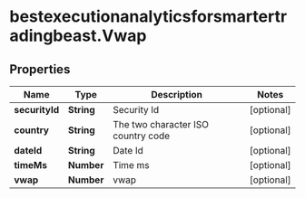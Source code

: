 # bestexecutionanalyticsforsmartertradingbeast.Vwap

## Properties

Name | Type | Description | Notes
------------ | ------------- | ------------- | -------------
**securityId** | **String** | Security Id | [optional] 
**country** | **String** | The two character ISO country code | [optional] 
**dateId** | **String** | Date Id | [optional] 
**timeMs** | **Number** | Time ms | [optional] 
**vwap** | **Number** | vwap | [optional] 


